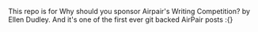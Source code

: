 This repo is for Why should you sponsor Airpair's Writing Competition? by Ellen Dudley. And it's one of the first ever git backed AirPair posts :{}
